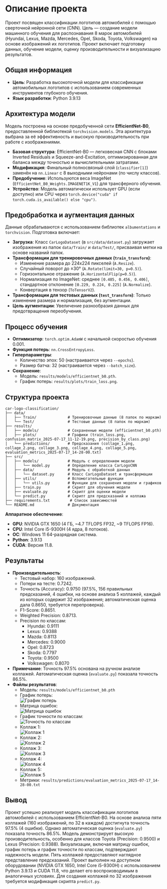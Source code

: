 # Описание проекта

Проект посвящен классификации логотипов автомобилей с помощью сверточной нейронной сети (CNN). Цель — создание модели машинного обучения для распознавания 8 марок автомобилей (Hyundai, Lexus, Mazda, Mercedes, Opel, Skoda, Toyota, Volkswagen) на основе изображений их логотипов. Проект включает подготовку данных, обучение модели, оценку производительности и визуализацию результатов.

## Общая информация
- **Цель**: Разработка высокоточной модели для классификации автомобильных логотипов с использованием современных инструментов глубокого обучения.
- **Язык разработки**: Python 3.9.13

## Архитектура модели
Модель построена на основе предобученной сети **EfficientNet-B0**, предоставленной библиотекой `torchvision.models`. Эта архитектура выбрана за её эффективность и высокую производительность при работе с изображениями.

- **Базовая структура**: EfficientNet-B0 — легковесная CNN с блоками Inverted Residuals и Squeeze-and-Excitation, оптимизированная для баланса между точностью и вычислительными затратами.
- **Модификация**: Финальный полносвязный слой (`classifier[1]`) заменён на `nn.Linear` с 8 выходными нейронами (по числу классов).
- **Предобучение**: Используются веса ImageNet (`EfficientNet_B0_Weights.IMAGENET1K_V1`) для трансферного обучения.
- **Устройство**: Модель автоматически использует GPU (если доступно) или CPU через `torch.device("cuda" if torch.cuda.is_available() else "cpu")`.

## Предобработка и аугментация данных
Данные обрабатываются с использованием библиотек `albumentations` и `torchvision`. Подготовка включает:

- **Загрузка**: Класс `CarLogoDataset` (в `src/data/dataset.py`) загружает изображения из папок `data/Train/` и `data/Test/`, присваивая метки на основе названий папок.
- **Трансформации для тренировочных данных (`train_transform`)**:
  - Изменение размера до 224x224 пикселей (`A.Resize`).
  - Случайный поворот до ±30° (`A.Rotate(limit=30, p=0.5)`).
  - Горизонтальное отражение (`A.HorizontalFlip(p=0.5)`).
  - Нормализация по ImageNet: среднее `[0.485, 0.456, 0.406]`, стандартное отклонение `[0.229, 0.224, 0.225]` (`A.Normalize`).
  - Конвертация в тензор (`ToTensorV2`).
- **Трансформации для тестовых данных (`test_transform`)**: Только изменение размера и нормализация, без аугментации.
- **Цель аугментации**: Увеличение разнообразия данных для предотвращения переобучения.

## Процесс обучения
- **Оптимизатор**: `torch.optim.AdamW` с начальной скоростью обучения 0.001.
- **Функция потерь**: `nn.CrossEntropyLoss`.
- **Гиперпараметры**:
  - Количество эпох: 50 (настраивается через `--epochs`).
  - Размер батча: 32 (настраивается через `--batch_size`).
- **Сохранение**:
  - Модель: `results/models/efficientnet_b0.pth`.
  - График потерь: `results/plots/train_loss.png`.

## Структура проекта
```
car-logo-classification/
├── data/
│   ├── Train/              # Тренировочные данные (8 папок по маркам)
│   └── Test/               # Тестовые данные (8 папок по маркам)
├── results/
│   ├── models/             # Сохраненные модели (efficientnet_b0.pth)
│   ├── plots/              # Графики (train_loss.png, confusion_matrix_2025-07-17_11-12-19.png, precision_by_class.png)
│   └── predictions/        # Предсказания (collage_1.png, collage_2.png, collage_3.png, collage_4.png, collage_5.png, evaluation_metrics_2025-07-17_14-28-00.txt)
├── src/
│   ├── models/             # Модуль с определением модели
│   │   └── model.py        # Определение класса CarLogoCNN
│   ├── data/               # Модуль с обработкой данных
│   │   └── dataset.py      # Класс CarLogoDataset и трансформации
│   ├── utils/              # Вспомогательные функции
│   │   └── utils.py        # Функции для сохранения модели и графиков
│   ├── train.py            # Скрипт для обучения модели
│   ├── evaluate.py         # Скрипт для оценки модели
│   └── predict.py          # Скрипт для предсказаний и коллажа
├── requirements.txt         # Список зависимостей
└── README.md               # Документация
```
 **Аппаратное обеспечение**:
  - **GPU**: NVIDIA GTX 1650 (4 ГБ, ~4.7 TFLOPS FP32, ~9 TFLOPS FP16).
  - **CPU**: Intel Core i5-9300H (4 ядра, 8 потоков).
  - **ОС**: Windows 11 64-разрядная система.
  - **Python**: 3.9.13
  - **CUDA**: Версия 11.8.

## Результаты
- **Производительность**:
  - Тестовый набор: 160 изображений.
  - Потери на тесте: 0.7242.
  - Точность (Accuracy): 0.9750 (97.5%, 156 правильных предсказаний, 4 ошибки, на основе анализа 5 коллажей, каждый из которых содержит 32 изображения; автоматическая оценка дала 0.8650, требуется перепроверка).
  - F1-Score: 0.8651.
  - Weighted Precision: 0.8713.
  - Precision по классам:
    - Hyundai: 0.9111
    - Lexus: 0.9388
    - Mazda: 0.8113
    - Mercedes: 0.9000
    - Opel: 0.8723
    - Skoda: 0.7797
    - Toyota: 0.9500
    - Volkswagen: 0.8070
- **Примечание**: Точность 97.5% основана на ручном анализе коллажей. Автоматическая оценка (`evaluate.py`) показала точность 86.5%.
- **Файлы результатов**:
  - Модель: `results/models/efficientnet_b0.pth`
  - График потерь:  
    ![График потерь](results/plots/train_loss.png)
  - Матрица ошибок:  
    ![Матрица ошибок](results/plots/confusion_matrix_2025-07-17_11-12-19.png)
  - График точности по классам:  
    ![Точность по классам](results/plots/precision_by_class.png)
  - Коллаж 1:  
    ![Коллаж 1](results/predictions/collage1.png)
  - Коллаж 2:  
    ![Коллаж 2](results/predictions/collage2.png)
  - Коллаж 3:  
    ![Коллаж 3](results/predictions/collage3.png)
  - Коллаж 4:  
    ![Коллаж 4](results/predictions/collage4.png)
  - Коллаж 5:  
    ![Коллаж 5](results/predictions/collage5.png)
  - Метрики: `results/predictions/evaluation_metrics_2025-07-17_14-28-00.txt`

## Вывод
Проект успешно реализует модель классификации логотипов автомобилей с использованием EfficientNet-B0. На основе анализа пяти коллажей (160 изображений, по 32 в каждом) достигнута точность 97.5% (4 ошибки). Однако автоматическая оценка (`evaluate.py`) показала точность 86.5%. Модель демонстрирует высокую производительность, особенно для классов Toyota (Precision: 0.9500) и Lexus (Precision: 0.9388). Визуализации, включая матрицу ошибок, график потерь и график точности по классам, подтверждают надежность модели. Пять коллажей предоставляют наглядное представление предсказаний. Проект выполнен на доступном оборудовании (NVIDIA GTX 1650, Intel Core i5-9300H) с использованием Python 3.9.13 и CUDA 11.8, что делает его воспроизводимым в аналогичных условиях. Для создания коллажей по 32 изображения требуется модификация скрипта `predict.py`.
